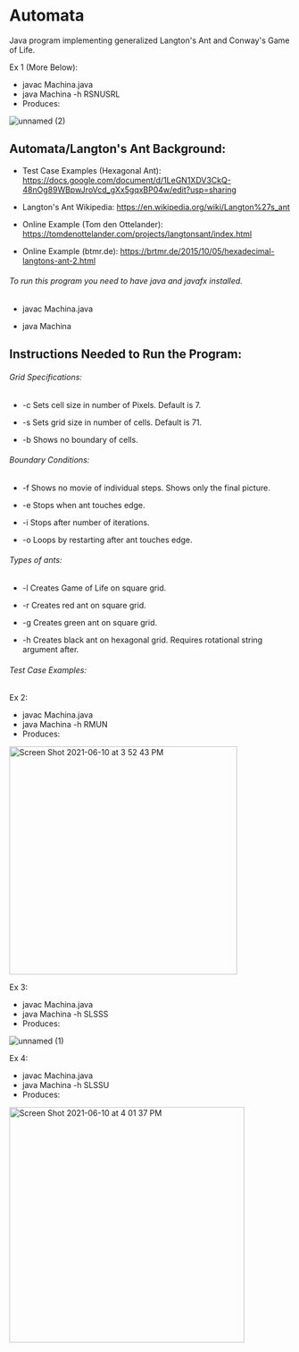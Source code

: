 # Automata
Java program implementing generalized Langton's Ant and Conway's Game of Life.

Ex 1 (More Below): 
  - javac Machina.java
  - java Machina -h RSNUSRL
  - Produces:

  ![unnamed (2)](https://user-images.githubusercontent.com/83527286/121607439-df4d5800-ca04-11eb-91cb-c80659e8418f.png)

## Automata/Langton's Ant Background: 

- Test Case Examples (Hexagonal Ant): https://docs.google.com/document/d/1LeGN1XDV3CkQ-48nOg89WBpwJroVcd_gXx5gqxBP04w/edit?usp=sharing

- Langton's Ant Wikipedia: https://en.wikipedia.org/wiki/Langton%27s_ant

- Online Example (Tom den Ottelander): https://tomdenottelander.com/projects/langtonsant/index.html

- Online Example (btmr.de): https://brtmr.de/2015/10/05/hexadecimal-langtons-ant-2.html

###### To run this program you need to have java and javafx installed.

  - javac Machina.java

  - java Machina 

## Instructions Needed to Run the Program:

###### Grid Specifications:

  - -c  Sets cell size in number of Pixels. Default is 7.
 
  - -s  Sets grid size in number of cells. Default is 71.
  
  - -b  Shows no boundary of cells.
  
###### Boundary Conditions:
  
  - -f Shows no movie of individual steps. Shows only the final picture.
  
  - -e Stops when ant touches edge.
  
  - -i Stops after number of iterations.
  
  - -o Loops by restarting after ant touches edge.
  
###### Types of ants:
  
  - -l Creates Game of Life on square grid.
  
  - -r Creates red ant on square grid.
  
  - -g Creates green ant on square grid.
  
  - -h Creates black ant on hexagonal grid. Requires rotational string argument after.
  
###### Test Case Examples:

  Ex 2: 
  - javac Machina.java
  - java Machina -h RMUN
  - Produces: 
  <img width="408" alt="Screen Shot 2021-06-10 at 3 52 43 PM" src="https://user-images.githubusercontent.com/83527286/121606942-f0e23000-ca03-11eb-8d8f-81e54c0b2990.png">
  
  Ex 3: 
  - javac Machina.java
  - java Machina -h SLSSS
  - Produces:
  
  ![unnamed (1)](https://user-images.githubusercontent.com/83527286/121607245-8bdb0a00-ca04-11eb-9cec-20a8dcf634db.png)

  Ex 4: 
  - javac Machina.java
  - java Machina -h SLSSU
  - Produces:

<img width="421" alt="Screen Shot 2021-06-10 at 4 01 37 PM" src="https://user-images.githubusercontent.com/83527286/121607647-43701c00-ca05-11eb-8f43-a93fb02279d2.png">
